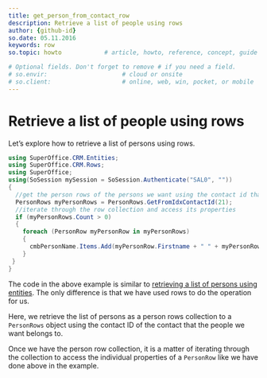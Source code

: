 ```yaml
---
title: get_person_from_contact_row
description: Retrieve a list of people using rows
author: {github-id}
so.date: 05.11.2016
keywords: row
so.topic: howto            # article, howto, reference, concept, guide

# Optional fields. Don't forget to remove # if you need a field.
# so.envir:                     # cloud or onsite
# so.client:                    # online, web, win, pocket, or mobile
---
```


# Retrieve a list of people using rows

Let’s explore how to retrieve a list of persons using rows.

```csharp
using SuperOffice.CRM.Entities;
using SuperOffice.CRM.Rows;
using SuperOffice;
using(SoSession mySession = SoSession.Authenticate("SAL0", ""))
{
  //get the person rows of the persons we want using the contact id that they belong to
  PersonRows myPersonRows = PersonRows.GetFromIdxContactId(21);
  //iterate through the row collection and access its properties
  if (myPersonRows.Count > 0)
  {
    foreach (PersonRow myPersonRow in myPersonRows)
    {
      cmbPersonName.Items.Add(myPersonRow.Firstname + " " + myPersonRow.Lastname);
    }
 }
}
```

The code in the above example is similar to [retrieving a list of persons using entities][1]. The only difference is that we have used rows to do the operation for us.

Here, we retrieve the list of persons as a person rows collection to a `PersonRows` object using the contact ID of the contact that the people we want belongs to.

Once we have the person row collection, it is a matter of iterating through the collection to access the individual properties of a `PersonRow` like we have done above in the example.

<!-- Referenced links -->
[1]: ../entity/get-persons-from-contact-entities.md
